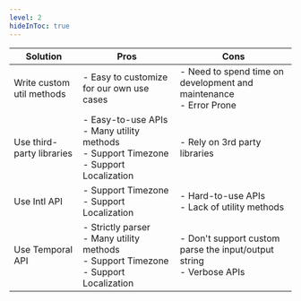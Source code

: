 ```yaml
---
level: 2
hideInToc: true
---
```

|  Solution   |   Pros  | Cons |
| --- | --- | --- |
| Write custom util methods | - Easy to customize for our own use cases | - Need to spend time on development and maintenance <br> - Error Prone |
| Use third-party libraries | - Easy-to-use APIs <br> - Many utility methods <br> - Support Timezone <br> - Support Localization | - Rely on 3rd party libraries |
| Use Intl API | - Support Timezone <br> - Support Localization | - Hard-to-use APIs <br> - Lack of utility methods |
| Use Temporal API | - Strictly parser <br> - Many utility methods <br> - Support Timezone <br> - Support Localization | - Don't support custom parse the input/output string <br> - Verbose APIs |
